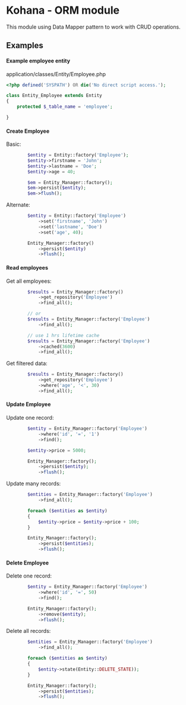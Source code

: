 # Kohana - ORM module

This module using Data Mapper pattern to work with CRUD operations.

## Examples

#### Example employee entity

application/classes/Entity/Employee.php

```php
<?php defined('SYSPATH') OR die('No direct script access.');

class Entity_Employee extends Entity
{
    protected $_table_name = 'employee';

}
```

#### Create Employee

Basic:

```php
        $entity = Entity::factory('Employee');
        $entity->firstname = 'John';
        $entity->lastname = 'Doe';
        $entity->age = 40;

        $em = Entity_Manager::factory();
        $em->persist($entity);
        $em->flush();
```

Alternate:

```php
        $entity = Entity::factory('Employee')
            ->set('firstname', 'John')
            ->set('lastname', 'Doe')
            ->set('age', 40);

        Entity_Manager::factory()
            ->persist($entity)
            ->flush();
```

#### Read employees

Get all employees:

```php
        $results = Entity_Manager::factory()
            ->get_repository('Employee')
            ->find_all();

        // or
        $results = Entity_Manager::factory('Employee')
            ->find_all();

        // use 1 hrs lifetime cache
        $results = Entity_Manager::factory('Employee')
            ->cached(3600)
            ->find_all();

```

Get filtered data:

```php
        $results = Entity_Manager::factory()
            ->get_repository('Employee')
            ->where('age', '<', 30)
            ->find_all();

```

#### Update Employee

Update one record:

```php
        $entity = Entity_Manager::factory('Employee')
            ->where('id', '=', '1')
            ->find();

        $entity->price = 5000;

        Entity_Manager::factory();
            ->persist($entity);
            ->flush();

```

Update many records:

```php
        $entities = Entity_Manager::factory('Employee')
            ->find_all();

        foreach ($entities as $entity)
        {
            $entity->price = $entity->price + 100;
        }

        Entity_Manager::factory();
            ->persist($entities);
            ->flush();

```

#### Delete Employee

Delete one record:

```php
        $entity = Entity_Manager::factory('Employee')
            ->where('id', '=', 50)
            ->find();

        Entity_Manager::factory();
            ->remove($entity);
            ->flush();

```

Delete all records:

```php
        $entities = Entity_Manager::factory('Employee')
            ->find_all();

        foreach ($entities as $entity)
        {
            $entity->state(Entity::DELETE_STATE));
        }

        Entity_Manager::factory();
            ->persist($entities);
            ->flush();

```
